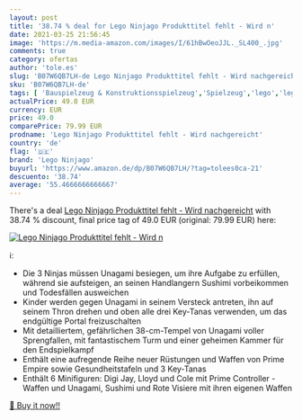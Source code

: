 ```yaml
---
layout: post
title: '38.74 % deal for Lego Ninjago Produkttitel fehlt - Wird n'
date: 2021-03-25 21:56:45
image: 'https://m.media-amazon.com/images/I/61hBwOeoJJL._SL400_.jpg'
comments: true
category: ofertas
author: 'tole.es'
slug: 'B07W6QB7LH-de Lego Ninjago Produkttitel fehlt - Wird nachgereicht'
sku: 'B07W6QB7LH-de'
tags: [ 'Bauspielzeug & Konstruktionsspielzeug','Spielzeug','lego','lego ninjago', ]
actualPrice: 49.0 EUR
currency: EUR
price: 49.0
comparePrice: 79.99 EUR
prodname: 'Lego Ninjago Produkttitel fehlt - Wird nachgereicht'
country: 'de'
flag: '🇩🇪'
brand: 'Lego Ninjago'
buyurl: 'https://www.amazon.de/dp/B07W6QB7LH/?tag=tolees0ca-21'
descuento: '38.74'
average: '55.4666666666667'
---
```


There's a deal [Lego Ninjago Produkttitel fehlt - Wird nachgereicht](https://www.amazon.de/dp/B07W6QB7LH/?tag=tolees0ca-21)  with  38.74 % discount, final price tag of  49.0 EUR (original: 79.99 EUR) here:

[![Lego Ninjago Produkttitel fehlt - Wird n](https://m.media-amazon.com/images/I/61hBwOeoJJL._SL400_.jpg)](https://www.amazon.de/dp/B07W6QB7LH/?tag=tolees0ca-21)

ℹ️:

- Die 3 Ninjas müssen Unagami besiegen, um ihre Aufgabe zu erfüllen, während sie aufsteigen, an seinen Handlangern Sushimi vorbeikommen und Todesfällen ausweichen
- Kinder werden gegen Unagami in seinem Versteck antreten, ihn auf seinem Thron drehen und oben alle drei Key-Tanas verwenden, um das endgültige Portal freizuschalten
- Mit detailliertem, gefährlichen 38-cm-Tempel von Unagami voller Sprengfallen, mit fantastischem Turm und einer geheimen Kammer für den Endspielkampf
- Enthält eine aufregende Reihe neuer Rüstungen und Waffen von Prime Empire sowie Gesundheitstafeln und 3 Key-Tanas
- Enthält 6 Minifiguren: Digi Jay, Lloyd und Cole mit Prime Controller -Waffen und Unagami, Sushimi und Rote Visiere mit ihren eigenen Waffen

[🛒 Buy it now!!](https://www.amazon.de/dp/B07W6QB7LH/?tag=tolees0ca-21)
